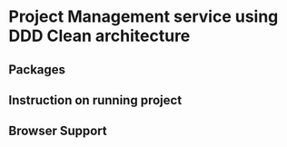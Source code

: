 # Project Management service using DDD Clean architecture

## Packages

## Instruction on running project

## Browser Support
